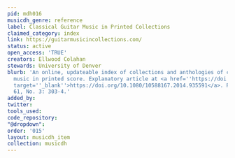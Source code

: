 ```yaml
---
pid: mdh016
musicdh_genre: reference
label: Classical Guitar Music in Printed Collections
claimed_category: index
link: https://guitarmusicincollections.com/
status: active
open_access: 'TRUE'
creators: Ellwood Colahan
stewards: University of Denver
blurb: 'An online, updateable index of collections and anthologies of classical guitar
  music in printed score. Explanatory article at <a href=''https://doi.org/10.1080/10588167.2014.935591''
  target=''_blank''>https://doi.org/10.1080/10588167.2014.935591</a>. Reviewed Fontes
  61, No. 3: 303-4.'
added_by: 
twitter: 
tools_used: 
code_repository: 
"@dropdown": 
order: '015'
layout: musicdh_item
collection: musicdh
---
```

